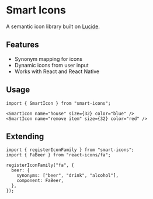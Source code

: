 # Smart Icons

A semantic icon library built on [Lucide](https://lucide.dev/).

## Features
- Synonym mapping for icons
- Dynamic icons from user input
- Works with React and React Native

## Usage

```tsx
import { SmartIcon } from "smart-icons";

<SmartIcon name="house" size={32} color="blue" />
<SmartIcon name="remove item" size={32} color="red" />
```

## Extending
```tsx
import { registerIconFamily } from "smart-icons";
import { FaBeer } from "react-icons/fa";

registerIconFamily("fa", {
  beer: {
    synonyms: ["beer", "drink", "alcohol"],
    component: FaBeer,
  },
});
```